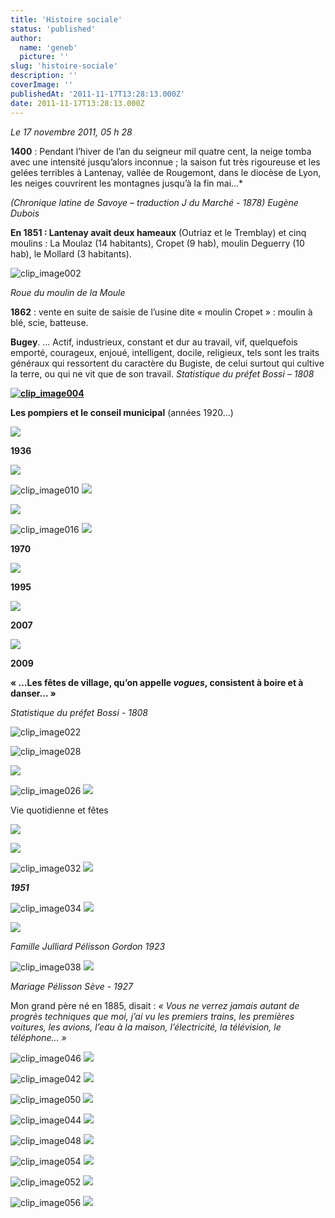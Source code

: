 ```yaml
---
title: 'Histoire sociale'
status: 'published'
author:
  name: 'geneb'
  picture: ''
slug: 'histoire-sociale'
description: ''
coverImage: ''
publishedAt: '2011-11-17T13:28:13.000Z'
date: 2011-11-17T13:28:13.000Z
---
```


*Le 17 novembre 2011, 05 h 28*

**1400** : Pendant l’hiver de l’an du seigneur mil quatre cent, la neige tomba avec une intensité jusqu’alors inconnue ; la saison fut très rigoureuse et les gelées terribles à Lantenay, vallée de Rougemont, dans le diocèse de Lyon, les neiges couvrirent les montagnes jusqu’à la fin mai…\*

*(Chronique latine de Savoye – traduction J du Marché - 1878) Eugène Dubois*

**En 1851 : Lantenay avait deux hameaux** (Outriaz et le Tremblay) et cinq moulins : La Moulaz (14 habitants), Cropet (9 hab), moulin Deguerry (10 hab), le Mollard (3 habitants).

![clip_image002](/img/beguelins/Windows-Live-Writer/779ed8add43c_E93D/clip_image002_thumb.jpg "clip_image002")

*Roue du moulin de la Moule*

**1862** : vente en suite de saisie de l’usine dite « moulin Cropet » : moulin à blé, scie, batteuse.

**Bugey**. … Actif, industrieux, constant et dur au travail, vif, quelquefois emporté, courageux, enjoué, intelligent, docile, religieux, tels sont les traits généraux qui ressortent du caractère du Bugiste, de celui surtout qui cultive la terre, ou qui ne vit que de son travail. *Statistique du préfet Bossi – 1808*

[**![clip_image004](/img/beguelins/Windows-Live-Writer/779ed8add43c_E93D/clip_image004_thumb.jpg "clip_image004")**](/img/beguelins/Windows-Live-Writer/779ed8add43c_E93D/clip_image004_2.jpg)

**Les pompiers et le conseil municipal** (années 1920…)


![](/img/beguelins/Windows-Live-Writer/779ed8add43c_E93D/clip_image008_2.jpg)

**1936**


![](/img/beguelins/Windows-Live-Writer/779ed8add43c_E93D/numerisation0005_2.jpg)

![clip_image010](/img/beguelins/Windows-Live-Writer/779ed8add43c_E93D/clip_image010_thumb.gif)
![](/img/beguelins/Windows-Live-Writer/779ed8add43c_E93D/clip_image010_2.gif)


![](/img/beguelins/Windows-Live-Writer/779ed8add43c_E93D/numerisation0006_2.jpg)

![clip_image016](/img/beguelins/Windows-Live-Writer/779ed8add43c_E93D/clip_image016_thumb.jpg "clip_image016")
![](/img/beguelins/Windows-Live-Writer/779ed8add43c_E93D/clip_image016_2.jpg)

**1970**


![](/img/beguelins/Windows-Live-Writer/779ed8add43c_E93D/clip_image014_2.jpg)

**1995**


![](/img/beguelins/Windows-Live-Writer/779ed8add43c_E93D/clip_image018_2.jpg)

**2007**


![](/img/beguelins/Windows-Live-Writer/779ed8add43c_E93D/clip_image020_2.jpg)

**2009**

**« …Les fêtes de village, qu’on appelle *vogues*, consistent à boire et à danser… »**

*Statistique du préfet Bossi - 1808*

![clip_image022](/img/beguelins/Windows-Live-Writer/779ed8add43c_E93D/clip_image022_thumb.gif "clip_image022")

![clip_image028](/img/beguelins/Windows-Live-Writer/779ed8add43c_E93D/clip_image028_thumb.gif "clip_image028")


![](/img/beguelins/Windows-Live-Writer/779ed8add43c_E93D/clip_image030_2.jpg)

![clip_image026](/img/beguelins/Windows-Live-Writer/779ed8add43c_E93D/clip_image026_thumb.gif)
![](/img/beguelins/Windows-Live-Writer/779ed8add43c_E93D/clip_image026_2.gif)

Vie quotidienne et fêtes


![](/img/beguelins/Windows-Live-Writer/779ed8add43c_E93D/clip_image024_2.jpg)


![](/img/beguelins/Windows-Live-Writer/779ed8add43c_E93D/clip_image036_2.jpg)

![clip_image032](/img/beguelins/Windows-Live-Writer/779ed8add43c_E93D/clip_image032_thumb.gif)
![](/img/beguelins/Windows-Live-Writer/779ed8add43c_E93D/clip_image032_2.gif)

***1951***

![clip_image034](/img/beguelins/Windows-Live-Writer/779ed8add43c_E93D/clip_image034_thumb.gif)
![](/img/beguelins/Windows-Live-Writer/779ed8add43c_E93D/clip_image034_2.gif)


![](/img/beguelins/Windows-Live-Writer/779ed8add43c_E93D/clip_image040_2.jpg)

*Famille Julliard Pélisson Gordon 1923*

![clip_image038](/img/beguelins/Windows-Live-Writer/779ed8add43c_E93D/clip_image038_thumb.jpg)
![](/img/beguelins/Windows-Live-Writer/779ed8add43c_E93D/clip_image038_2.jpg)

*Mariage Pélisson Sève - 1927*

Mon grand père né en 1885, disait : *« Vous ne verrez jamais autant de progrès techniques que moi, j’ai vu les premiers trains, les premières voitures, les avions, l’eau à la maison, l’électricité, la télévision, le téléphone… »*

![clip_image046](/img/beguelins/Windows-Live-Writer/779ed8add43c_E93D/clip_image046_thumb.jpg)
![](/img/beguelins/Windows-Live-Writer/779ed8add43c_E93D/clip_image046_2.jpg)

![clip_image042](/img/beguelins/Windows-Live-Writer/779ed8add43c_E93D/clip_image042_thumb.gif)
![](/img/beguelins/Windows-Live-Writer/779ed8add43c_E93D/clip_image042_2.gif)

![clip_image050](/img/beguelins/Windows-Live-Writer/779ed8add43c_E93D/clip_image050_thumb.jpg)
![](/img/beguelins/Windows-Live-Writer/779ed8add43c_E93D/clip_image050_2.jpg)

![clip_image044](/img/beguelins/Windows-Live-Writer/779ed8add43c_E93D/clip_image044_thumb.jpg)
![](/img/beguelins/Windows-Live-Writer/779ed8add43c_E93D/clip_image044_2.jpg)

![clip_image048](/img/beguelins/Windows-Live-Writer/779ed8add43c_E93D/clip_image048_thumb.gif)
![](/img/beguelins/Windows-Live-Writer/779ed8add43c_E93D/clip_image048_2.gif)

![clip_image054](/img/beguelins/Windows-Live-Writer/779ed8add43c_E93D/clip_image054_thumb.jpg)
![](/img/beguelins/Windows-Live-Writer/779ed8add43c_E93D/clip_image054_2.jpg)

![clip_image052](/img/beguelins/Windows-Live-Writer/779ed8add43c_E93D/clip_image052_thumb.gif)
![](/img/beguelins/Windows-Live-Writer/779ed8add43c_E93D/clip_image052_2.gif)

![clip_image056](/img/beguelins/Windows-Live-Writer/779ed8add43c_E93D/clip_image056_thumb.gif)
![](/img/beguelins/Windows-Live-Writer/779ed8add43c_E93D/clip_image056_2.gif)
